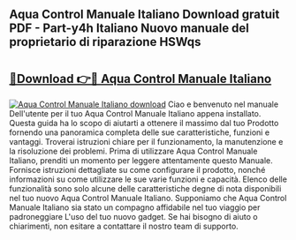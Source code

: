 ## Aqua Control Manuale Italiano Download gratuit PDF - Part-y4h Italiano Nuovo manuale del proprietario di riparazione HSWqs

# <h2><a href="http://dfbtxp.blite.top/?on=Aqua+Control+Manuale+Italiano">🔗Download 👉🔴 Aqua Control Manuale Italiano</a></h2>

[![Aqua Control Manuale Italiano download](https://i.imgur.com/lujVjoI.png)](http://dfbtxp.blite.top/?on=Aqua+Control+Manuale+Italiano)
Ciao e benvenuto nel manuale Dell'utente per il tuo Aqua Control Manuale Italiano appena installato. Questa guida ha lo scopo di aiutarti a ottenere il massimo dal tuo Prodotto fornendo una panoramica completa delle sue caratteristiche, funzioni e vantaggi. Troverai istruzioni chiare per il funzionamento, la manutenzione e la risoluzione dei problemi. Prima di utilizzare Aqua Control Manuale Italiano, prenditi un momento per leggere attentamente questo Manuale. Fornisce istruzioni dettagliate su come configurare il prodotto, nonché informazioni su come utilizzare le sue varie funzioni e capacità. Elenco delle funzionalità sono solo alcune delle caratteristiche degne di nota disponibili nel tuo nuovo Aqua Control Manuale Italiano. Supponiamo che Aqua Control Manuale Italiano sia stato un compagno affidabile nel tuo viaggio per padroneggiare L'uso del tuo nuovo gadget. Se hai bisogno di aiuto o chiarimenti, non esitare a contattare il nostro team di supporto.
